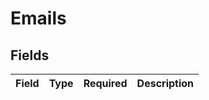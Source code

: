 # Emails


## Fields

| Field       | Type        | Required    | Description |
| ----------- | ----------- | ----------- | ----------- |